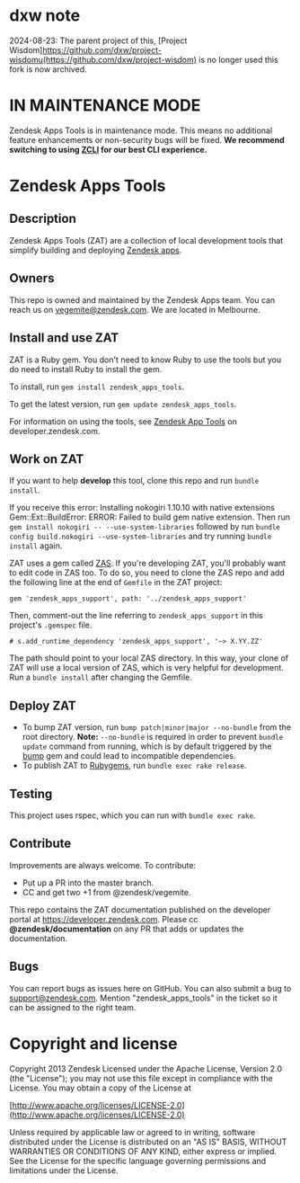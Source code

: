 # dxw note

2024-08-23: The parent project of this, [Project
Wisdom]https://github.com/dxw/project-wisdomu(https://github.com/dxw/project-wisdom)
is no longer used this fork is now archived.

# IN MAINTENANCE MODE

Zendesk Apps Tools is in maintenance mode. This means no additional feature enhancements or non-security bugs will be fixed. **We recommend switching to using [ZCLI](https://github.com/zendesk/zcli) for our best CLI experience.**


# Zendesk Apps Tools

## Description
Zendesk Apps Tools (ZAT) are a collection of local development tools that simplify building and deploying [Zendesk apps](https://developer.zendesk.com/apps/docs/apps-v2/getting_started).

## Owners
This repo is owned and maintained by the Zendesk Apps team. You can reach us on vegemite@zendesk.com. We are located in Melbourne.

## Install and use ZAT
ZAT is a Ruby gem. You don't need to know Ruby to use the tools but you do need to install Ruby to install the gem.

To install, run `gem install zendesk_apps_tools`.

To get the latest version, run `gem update zendesk_apps_tools`.

For information on using the tools, see  [Zendesk App Tools](https://developer.zendesk.com/apps/docs/developer-guide/zat) on developer.zendesk.com.

## Work on ZAT
If you want to help **develop** this tool, clone this repo and run `bundle install`.

If you receive this error:
    Installing nokogiri 1.10.10 with native extensions
    Gem::Ext::BuildError: ERROR: Failed to build gem native extension.
Then run `gem install nokogiri -- --use-system-libraries` followed by run `bundle config build.nokogiri --use-system-libraries` and try running `bundle install` again.

ZAT uses a gem called [ZAS](https://github.com/zendesk/zendesk_apps_support/). If you're developing ZAT, you'll probably want to edit code in ZAS too. To do so, you need to clone the ZAS repo and add the following line at the end of `Gemfile` in the ZAT project:

`gem 'zendesk_apps_support', path: '../zendesk_apps_support'`

Then, comment-out the line referring to `zendesk_apps_support` in this project's `.gemspec` file.

```
# s.add_runtime_dependency 'zendesk_apps_support', '~> X.YY.ZZ'
```

The path should point to your local ZAS directory. In this way, your clone of ZAT will use a local version of ZAS, which is very helpful for development. Run a `bundle install` after changing the Gemfile.

## Deploy ZAT

* To bump ZAT version, run `bump patch|minor|major --no-bundle` from the root directory. **Note:** `--no-bundle` is required in order to prevent `bundle update` command from running, which is by default triggered by the [bump](https://github.com/gregorym/bump) gem and could lead to incompatible dependencies.
* To publish ZAT to [Rubygems](https://rubygems.org/gems/zendesk_apps_tools), run `bundle exec rake release`.

## Testing
This project uses rspec, which you can run with `bundle exec rake`.

## Contribute
Improvements are always welcome. To contribute:

* Put up a PR into the master branch.
* CC and get two +1 from @zendesk/vegemite.

This repo contains the ZAT documentation published on the developer portal at https://developer.zendesk.com. Please cc **@zendesk/documentation** on any PR that adds or updates the documentation.

## Bugs
You can report bugs as issues here on GitHub. You can also submit a bug to support@zendesk.com. Mention "zendesk_apps_tools" in the ticket so it can be assigned to the right team.

# Copyright and license
Copyright 2013 Zendesk
Licensed under the Apache License, Version 2.0 (the "License"); you may not use this file except in compliance with the License.
You may obtain a copy of the License at

[http://www.apache.org/licenses/LICENSE-2.0](http://www.apache.org/licenses/LICENSE-2.0)

Unless required by applicable law or agreed to in writing, software distributed under the License is distributed on an "AS IS" BASIS,
WITHOUT WARRANTIES OR CONDITIONS OF ANY KIND, either express or implied.
See the License for the specific language governing permissions and limitations under the License.
